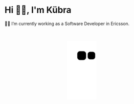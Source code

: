 
<!--
### Hi there 👋
**kubradurak/kubradurak** is a ✨ _special_ ✨ repository because its `README.md` (this file) appears on your GitHub profile.

Here are some ideas to get you started:

- 🔭 I’m currently working on ...
- 🌱 I’m currently learni7ng ...
- 👯 I’m looking to collaborate on ...
- 🤔 I’m looking for help with ...
- 💬 Ask me about ...
- 📫 How to reach me: ...
- 😄 Pronouns: ...
- ⚡ Fun fact: ...
- 👩🏻‍💻
-->




<h1>Hi 👋🏻, I'm Kübra </h1>
<p>👩‍💻 I’m currently working as a Software Developer in Ericsson.</p>
 
<br>
<br />
 
 <div  align="center"> <img src="https://github.com/kubradurak/kubradurak/blob/output/github-contribution-grid-snake.svg" /></div>
 



